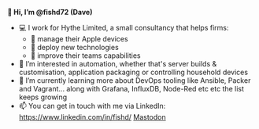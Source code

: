 **👋 Hi, I’m @fishd72 (Dave)**
- 💻 I work for Hythe Limited, a small consultancy that helps firms:  
    - 🍏 manage their Apple devices  
    - 📡 deploy new technologies  
    - 👫 improve their teams capabilities
- 👀 I’m interested in automation, whether that's server builds & customisation, application packaging or controlling household devices
- 🌱 I’m currently learning more about DevOps tooling like Ansible, Packer and Vagrant... along with Grafana, InfluxDB, Node-Red etc etc the list keeps growing
- 📫 You can get in touch with me via LinkedIn: https://www.linkedin.com/in/fishd/
<a rel="me" href="https://infosec.exchange/@Fishd">Mastodon</a>
